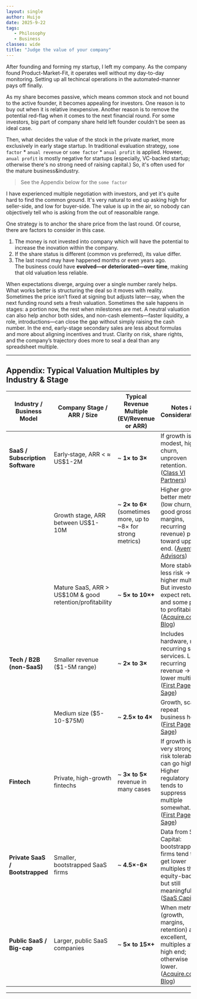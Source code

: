 ```yaml
---
layout: single  
author: Huijo  
date: 2025-9-22
tags:
   - Philosophy
   - Business
classes: wide  
title: "Judge the value of your company"
---
```


After founding and forming my startup, I left my company.
As the company found Product-Market-Fit, it operates well without my day-to-day monitoring.
Setting up all techincal operations in the automated-manner pays off finally.

As my share becomes passive, which means common stock and not bound to the active founder, it becomes appealing for investors.
One reason is to buy out when it is relative inexpensive.
Another reason is to remove the potential red-flag when it comes to the next financial round.
For some investors, big part of company share held left founder couldn't be seen as ideal case.

Then, what decides the value of the stock in the private market, more exclusively in early stage startup.
In traditional evaluation strategy, `some factor` * `anual revenue` or `some factor` * `anual profit` is applied.
Howeer, `anual profit` is mostly negative for startups (especially, VC-backed startup; otherwise there's no strong need of raising capital.)
So, it's often used for the mature business&industry.
> See the Appendix below for the `some factor`

I have experienced multiple negotiation with investors, and yet it's quite hard to find the common ground.
It's very natural to end up asking high for seller-side, and low for buyer-side.
The value is up in the air, so nobody can objectively tell who is asking from the out of reasonalble range.

One strategy is to anchor the share price from the last round.
Of course, there are factors to consider in this case.
1. The money is not invested into company which will have the potential to increase the inovation within the company.
2. If the share status is different (common vs preferred), its value differ.
3.  The last round may have happened months or even years ago.  
   The business could have **evolved—or deteriorated—over time**, making that old valuation less reliable.

When expectations diverge, arguing over a single number rarely helps.
What works better is structuring the deal so it moves with reality.
Sometimes the price isn’t fixed at signing but adjusts later—say, when the next funding round sets a fresh valuation.
Sometimes the sale happens in stages: a portion now, the rest when milestones are met.
A neutral valuation can also help anchor both sides, and non-cash elements—faster liquidity, a role, introductions—can close the gap without simply raising the cash number.
In the end, early-stage secondary sales are less about formulas and more about aligning incentives and trust.
Clarity on risk, share rights, and the company’s trajectory does more to seal a deal than any spreadsheet multiple.

---

## Appendix: Typical Valuation Multiples by Industry & Stage

| Industry / Business Model        | Company Stage / ARR / Size                                | Typical Revenue Multiple (EV/Revenue or ARR)                    | Notes & Considerations                                                                                                                         |
| -------------------------------- | --------------------------------------------------------- | --------------------------------------------------------------- | ---------------------------------------------------------------------------------------------------------------------------------------------- |
| **SaaS / Subscription Software** | Early‐stage, ARR < ≈ US\$1-2M                             | \~ **1× to 3×**                                                 | If growth is modest, high churn, unproven retention. ([Class VI Partners][1])                                                                  |
|                                  | Growth stage, ARR between US\$1-10M                       | \~ **2× to 6×** (sometimes more, up to \~8× for strong metrics) | Higher growth, better metrics (low churn, good gross margins, recurring revenue) push toward upper end. ([Aventis Advisors][2])                |
|                                  | Mature SaaS, ARR > US\$10M & good retention/profitability | \~ **5× to 10×+**                                               | More stable, less risk → higher multiple. But investors expect returns and some path to profitability. ([Acquire.com Blog][3])                 |
| **Tech / B2B (non-SaaS)**        | Smaller revenue (\$1-5M range)                            | \~ **2× to 3×**                                                 | Includes hardware, non-recurring sales, services. Less recurring revenue → lower multiple. ([First Page Sage][4])                              |
|                                  | Medium size (\$5-10-\$75M)                                | \~ **2.5× to 4×**                                               | Growth, scale, repeat business help. ([First Page Sage][4])                                                                                    |
| **Fintech**                      | Private, high-growth fintechs                             | \~ **3× to 5×** revenue in many cases                           | If growth is very strong and risk tolerable, can go higher. Higher regulatory risk tends to suppress multiple somewhat. ([First Page Sage][5]) |
| **Private SaaS / Bootstrapped**  | Smaller, bootstrapped SaaS firms                          | \~ **4.5×-6×**                                                  | Data from SaaS Capital: bootstrapped firms tend to get lower multiples than equity-backed, but still meaningful. ([SaaS Capital][6])           |
| **Public SaaS / Big-cap**        | Larger, public SaaS companies                             | \~ **5× to 15×+**                                               | When metrics (growth, margins, retention) are excellent, multiples at high end; otherwise lower. ([Acquire.com Blog][3])                       |

---

[1]: https://www.classvipartners.com/what-are-the-multiples-for-saas-businesses-for-2024/?utm_source=chatgpt.com "What Are the Multiples for SaaS Businesses for 2024?"
[2]: https://aventis-advisors.com/saas-valuation-multiples/?utm_source=chatgpt.com "SaaS Valuation Multiples: 2015-2025 - Aventis Advisors"
[3]: https://blog.acquire.com/saas-valuation-multiples/?utm_source=chatgpt.com "Top 7 SaaS Valuation Multiples to Know in 2025"
[4]: https://firstpagesage.com/business/valuation-ebitda-multiples-for-tech-companies/?utm_source=chatgpt.com "Valuation & EBITDA Multiples for Tech Companies: 2025 Report"
[5]: https://firstpagesage.com/business/fintech-valuation-multiples/?utm_source=chatgpt.com "Fintech Valuation Multiples: 2025 Report - First Page Sage"
[6]: https://www.saas-capital.com/blog-posts/private-saas-company-valuations-multiples/?utm_source=chatgpt.com "2025 Private SaaS Company Valuations"

